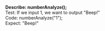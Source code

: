 **Describe: numberAnalyze();**
<br>
Test: If we input 1, we want to output "Beep!"
<br>
Code: numberAnalyze("1");
<br>
Expect: "Beep!"